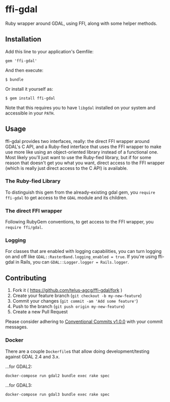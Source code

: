 # ffi-gdal

Ruby wrapper around GDAL, using FFI, along with some helper methods.

## Installation

Add this line to your application's Gemfile:

    gem 'ffi-gdal'

And then execute:

    $ bundle

Or install it yourself as:

    $ gem install ffi-gdal

Note that this requires you to have `libgdal` installed on your system and
accessible in your `PATH`.

## Usage

ffi-gdal provides two interfaces, really: the direct FFI wrapper around GDAL's C
API, and a Ruby-fied interface that uses the FFI wrapper to make use more like
using an object-oriented library instead of a functional one. Most likely you'll
just want to use the Ruby-fied library, but if for some reason that doesn't get
you what you want, direct access to the FFI wrapper (which is really just direct
access to the C API) is available.

### The Ruby-fied Library

To distinguish this gem from the already-existing gdal gem, you
`require ffi-gdal` to get access to the `GDAL` module and its children.

### The direct FFI wrapper

Following RubyGem conventions, to get access to the FFI wrapper, you
`require ffi/gdal`.

### Logging

For classes that are enabled with logging capabilities, you can turn logging on
and off like `GDAL::RasterBand.logging_enabled = true`. If you're using ffi-gdal
in Rails, you can `GDAL::Logger.logger = Rails.logger`.

## Contributing

1. Fork it ( https://github.com/telus-agcg/ffi-gdal/fork )
2. Create your feature branch (`git checkout -b my-new-feature`)
3. Commit your changes (`git commit -am 'Add some feature'`)
4. Push to the branch (`git push origin my-new-feature`)
5. Create a new Pull Request

Please consider adhering to
[Conventional Commits v1.0.0](https://www.conventionalcommits.org/en/v1.0.0/)
with your commit messages.

### Docker

There are a couple `Dockerfile`s that allow doing development/testing against
GDAL 2.4 and 3.x.

...for GDAL2:

```sh
docker-compose run gdal2 bundle exec rake spec
```

...for GDAL3:

```sh
docker-compose run gdal3 bundle exec rake spec
```
